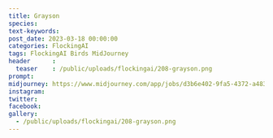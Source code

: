 ```yaml
---
title: Grayson
species: 
text-keywords: 
post_date: 2023-03-18 00:00:00
categories: FlockingAI
tags: FlockingAI Birds MidJourney 
header      :
  teaser    : /public/uploads/flockingai/208-grayson.png
prompt: 
midjourney: https://www.midjourney.com/app/jobs/d3b6e402-9fa5-4372-a483-51963c5b50eb
instagram: 
twitter: 
facebook: 
gallery: 
  - /public/uploads/flockingai/208-grayson.png
---
```


